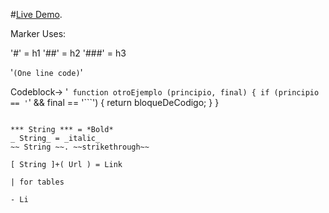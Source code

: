

 #[Live Demo](https://markdown-previewer-g5eb422ou-trefu.vercel.app/).


Marker Uses:

'#' = h1
'##' = h2
'###' = h3

'`(One line code)`'

Codeblock->
'```
function otroEjemplo (principio, final) {
  if (principio == '```' && final == '```') {
    return bloqueDeCodigo;
  }
}
```'

*** String *** = *Bold*
_ String_ = _italic_
~~ String ~~. ~~strikethrough~~

[ String ]+( Url ) = Link

| for tables

- Li


